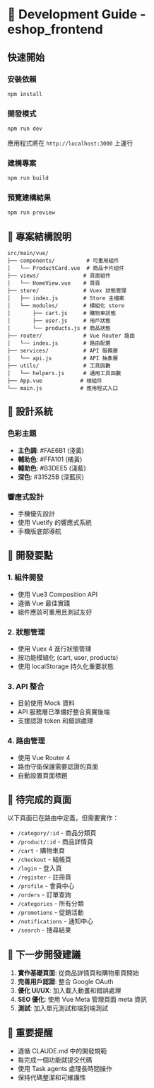 # 🚀 Development Guide - eshop_frontend

## 快速開始

### 安裝依賴
```bash
npm install
```

### 開發模式
```bash
npm run dev
```
應用程式將在 `http://localhost:3000` 上運行

### 建構專案
```bash
npm run build
```

### 預覽建構結果
```bash
npm run preview
```

## 📁 專案結構說明

```
src/main/vue/
├── components/          # 可重用組件
│   └── ProductCard.vue  # 商品卡片組件
├── views/              # 頁面組件
│   └── HomeView.vue    # 首頁
├── store/              # Vuex 狀態管理
│   ├── index.js        # Store 主檔案
│   └── modules/        # 模組化 store
│       ├── cart.js     # 購物車狀態
│       ├── user.js     # 用戶狀態
│       └── products.js # 商品狀態
├── router/             # Vue Router 路由
│   └── index.js        # 路由配置
├── services/           # API 服務層
│   └── api.js          # API 抽象層
├── utils/              # 工具函數
│   └── helpers.js      # 通用工具函數
├── App.vue            # 根組件
└── main.js            # 應用程式入口
```

## 🎨 設計系統

### 色彩主題
- **主色調**: #FAE6B1 (淺黃)
- **輔助色**: #FFA101 (橘黃)
- **輔助色**: #B3DEE5 (淺藍)
- **深色**: #31525B (深藍灰)

### 響應式設計
- 手機優先設計
- 使用 Vuetify 的響應式系統
- 手機版底部導航

## 🔧 開發要點

### 1. 組件開發
- 使用 Vue3 Composition API
- 遵循 Vue 最佳實踐
- 組件應該可重用且測試友好

### 2. 狀態管理
- 使用 Vuex 4 進行狀態管理
- 按功能模組化 (cart, user, products)
- 使用 localStorage 持久化重要狀態

### 3. API 整合
- 目前使用 Mock 資料
- API 服務層已準備好整合真實後端
- 支援認證 token 和錯誤處理

### 4. 路由管理
- 使用 Vue Router 4
- 路由守衛保護需要認證的頁面
- 自動設置頁面標題

## 📝 待完成的頁面

以下頁面已在路由中定義，但需要實作：

- `/category/:id` - 商品分類頁
- `/product/:id` - 商品詳情頁
- `/cart` - 購物車頁
- `/checkout` - 結帳頁
- `/login` - 登入頁
- `/register` - 註冊頁
- `/profile` - 會員中心
- `/orders` - 訂單查詢
- `/categories` - 所有分類
- `/promotions` - 促銷活動
- `/notifications` - 通知中心
- `/search` - 搜尋結果

## 🎯 下一步開發建議

1. **實作基礎頁面**: 從商品詳情頁和購物車頁開始
2. **完善用戶認證**: 整合 Google OAuth
3. **優化 UI/UX**: 加入載入動畫和錯誤處理
4. **SEO 優化**: 使用 Vue Meta 管理頁面 meta 資訊
5. **測試**: 加入單元測試和端到端測試

## 🚨 重要提醒

- 遵循 CLAUDE.md 中的開發規範
- 每完成一個功能就提交代碼
- 使用 Task agents 處理長時間操作
- 保持代碼整潔和可維護性
